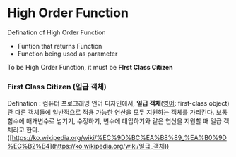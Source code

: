 # High Order Function

Defination of High Order Function

+ Funtion that returns Function
+ Function being used as parameter

To be High Order Function, it must be **FIrst Class Citizen**

### First Class Citizen (일급 객체)

Defination : 컴퓨터 프로그래밍 언어 디자인에서, **일급 객체**([영어](https://ko.wikipedia.org/wiki/영어): first-class object)란 다른 객체들에 일반적으로 적용 가능한 연산을 모두 지원하는 객체를 가리킨다. 보통 함수에 매개변수로 넘기기, 수정하기, 변수에 대입하기와 같은 연산을 지원할 때 일급 객체라고 한다. ([https://ko.wikipedia.org/wiki/%EC%9D%BC%EA%B8%89_%EA%B0%9D%EC%B2%B4](https://ko.wikipedia.org/wiki/일급_객체))

